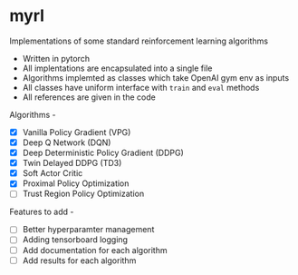 # myrl
Implementations of some standard reinforcement learning algorithms

- Written in pytorch
- All implentations are encapsulated into a single file
- Algorithms implemted as classes which take OpenAI gym env as inputs
- All classes have uniform interface with `train` and `eval` methods
- All references are given in the code


Algorithms -
- [X] Vanilla Policy Gradient (VPG)
- [X] Deep Q Network (DQN)
- [X] Deep Deterministic Policy Gradient (DDPG)
- [X] Twin Delayed DDPG (TD3)
- [X] Soft Actor Critic
- [X] Proximal Policy Optimization
- [ ] Trust Region Policy Optimization

Features to add -
- [ ] Better hyperparamter management
- [ ] Adding tensorboard logging
- [ ] Add documentation for each algorithm
- [ ] Add results for each algorithm

